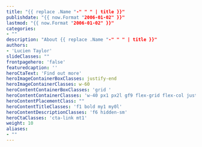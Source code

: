 ```yaml
---
title: "{{ replace .Name "-" " " | title }}"
publishdate: "{{ now.Format "2006-01-02" }}"
lastmod: "{{ now.Format "2006-01-02" }}"
categories:
- ""
description: "About {{ replace .Name "-" " " | title }}"
authors:
- 'Lucien Taylor'
slideClasses: ""
frontpagehero: 'false'
featuredcaption: ''
heroCtaText: 'Find out more'
heroImageContainerBoxClasses: justify-end
heroImageContainerClasses: w-60
heroContentContainerBoxClasses: 'grid '
heroContentContainerClasses: 'w-40 px1 px2l gf9 flex-grid flex-col justify-around'
heroContentPlacementClass: ""
heroContentTitleClasses: 'f1 bold my1 my0l'
heroContentDescriptionClasses: 'f6 hidden-sm'
heroCtaClasses: 'cta-link mt1'
weight: 10
aliases: 
- ""
---
```

